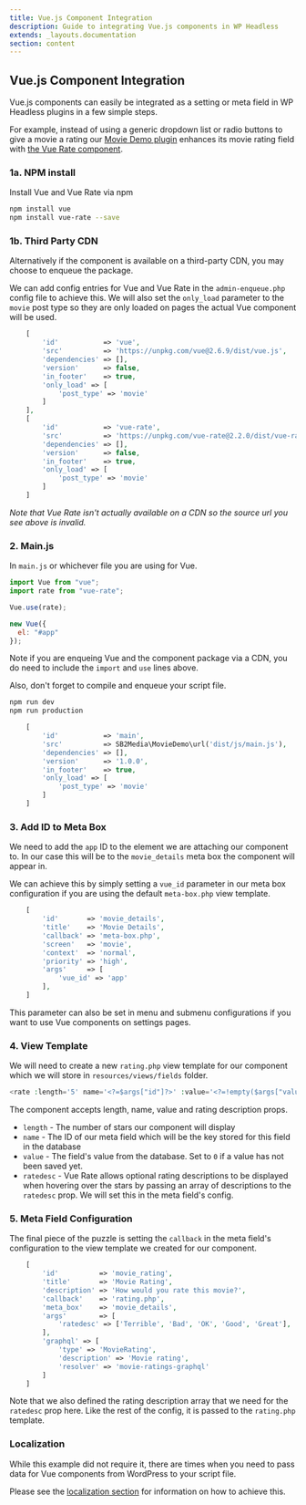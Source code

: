 ```yaml
---
title: Vue.js Component Integration
description: Guide to integrating Vue.js components in WP Headless
extends: _layouts.documentation
section: content
---
```


## Vue.js Component Integration

Vue.js components can easily be integrated as a setting or meta field in WP Headless plugins in a few simple steps.

For example, instead of using a generic dropdown list or radio buttons to give a movie a rating our [Movie Demo plugin](https://github.com/sbarry50/wp-headless-movie-demo) enhances its movie rating field with [the Vue Rate component](https://github.com/SinanMtl/vue-rate).

### 1a. NPM install

Install Vue and Vue Rate via npm

```bash
npm install vue
npm install vue-rate --save
```

### 1b. Third Party CDN

Alternatively if the component is available on a third-party CDN, you may choose to enqueue the package.

We can add config entries for Vue and Vue Rate in the `admin-enqueue.php` config file to achieve this. We will also set the `only_load` parameter to the `movie` post type so they are only loaded on pages the actual Vue component will be used.

```php
    [
        'id'           => 'vue',
        'src'          => 'https://unpkg.com/vue@2.6.9/dist/vue.js',
        'dependencies' => [],
        'version'      => false,
        'in_footer'    => true,
        'only_load' => [
            'post_type' => 'movie'
        ]
    ],
    [
        'id'           => 'vue-rate',
        'src'          => 'https://unpkg.com/vue-rate@2.2.0/dist/vue-rate.js',
        'dependencies' => [],
        'version'      => false,
        'in_footer'    => true,
        'only_load' => [
            'post_type' => 'movie'
        ]
    ]
```

_Note that Vue Rate isn't actually available on a CDN so the source url you see above is invalid._

### 2. Main.js

In `main.js` or whichever file you are using for Vue.

```javascript
import Vue from "vue";
import rate from "vue-rate";

Vue.use(rate);

new Vue({
  el: "#app"
});
```

Note if you are enqueing Vue and the component package via a CDN, you do need to include the `import` and `use` lines above.

Also, don't forget to compile and enqueue your script file.

```bash
npm run dev
npm run production
```

```php
    [
        'id'           => 'main',
        'src'          => SB2Media\MovieDemo\url('dist/js/main.js'),
        'dependencies' => [],
        'version'      => '1.0.0',
        'in_footer'    => true,
        'only_load' => [
            'post_type' => 'movie'
        ]
    ]
```

### 3. Add ID to Meta Box

We need to add the `app` ID to the element we are attaching our component to. In our case this will be to the `movie_details` meta box the component will appear in.

We can achieve this by simply setting a `vue_id` parameter in our meta box configuration if you are using the default `meta-box.php` view template.

```php
    [
        'id'       => 'movie_details',
        'title'    => 'Movie Details',
        'callback' => 'meta-box.php',
        'screen'   => 'movie',
        'context'  => 'normal',
        'priority' => 'high',
        'args'     => [
            'vue_id' => 'app'
        ],
    ]
```

This parameter can also be set in menu and submenu configurations if you want to use Vue components on settings pages.

### 4. View Template

We will need to create a new `rating.php` view template for our component which we will store in `resources/views/fields` folder.

```php
<rate :length='5' name='<?=$args["id"]?>' :value='<?=!empty($args["value"]) ? $args["value"] : 0?>' :ratedesc='<?=json_encode($args["args"]["ratedesc"])?>' />
```

The component accepts length, name, value and rating description props.

- `length` - The number of stars our component will display
- `name` - The ID of our meta field which will be the key stored for this field in the database
- `value` - The field's value from the database. Set to `0` if a value has not been saved yet.
- `ratedesc` - Vue Rate allows optional rating descriptions to be displayed when hovering over the stars by passing an array of descriptions to the `ratedesc` prop. We will set this in the meta field's config.

### 5. Meta Field Configuration

The final piece of the puzzle is setting the `callback` in the meta field's configuration to the view template we created for our component.

```php
    [
        'id'          => 'movie_rating',
        'title'       => 'Movie Rating',
        'description' => 'How would you rate this movie?',
        'callback'    => 'rating.php',
        'meta_box'    => 'movie_details',
        'args'        => [
            'ratedesc' => ['Terrible', 'Bad', 'OK', 'Good', 'Great'],
        ],
        'graphql' => [
            'type' => 'MovieRating',
            'description' => 'Movie rating',
            'resolver' => 'movie-ratings-graphql'
        ]
    ]
```

Note that we also defined the rating description array that we need for the `ratedesc` prop here. Like the rest of the config, it is passed to the `rating.php` template.

### Localization

While this example did not require it, there are times when you need to pass data for Vue components from WordPress to your script file.

Please see the [localization section](/docs/config-enqueue#localization) for information on how to achieve this.
